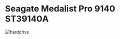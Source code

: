 # Seagate Medalist Pro 9140 ST39140A

<img class="zoom-custom-imgs" :src="('/img/win98/harddrive.png')" alt="harddrive">